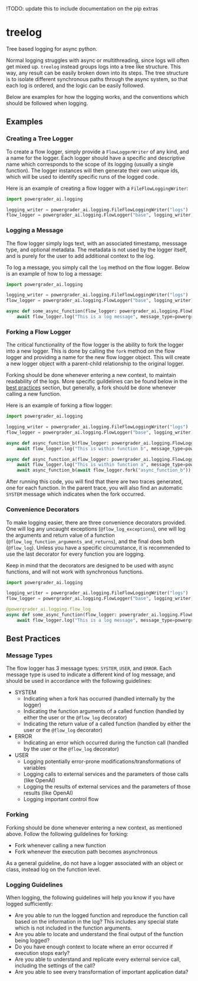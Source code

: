 !TODO: update this to include documentation on the pip extras


# treelog
Tree based logging for async python.

Normal logging struggles with async or multithreading, since logs will often get mixed up. `treelog` instead groups logs into a tree like structure. This way, any result can be easily broken down into its steps. The tree structure is to isolate different synchronous paths through the async system, so that each log is ordered, and the logic can be easily followed.

Below are examples for how the logging works, and the conventions which should be followed when logging.

## Examples
### Creating a Tree Logger
To create a flow logger, simply provide a `FlowLoggerWriter` of any kind, and a name for the logger. Each logger should have a specific and descriptive name which corresponds to the scope of its logging (usually a single function). The logger instances will then generate their own unique ids, which will be used to identify specific runs of the logged code.

Here is an example of creating a flow logger with a `FileFlowLoggingWriter`:
```python
import powergrader_ai.logging

logging_writer = powergrader_ai.logging.FileFlowLoggingWriter("logs")
flow_logger = powergrader_ai.logging.FlowLogger("base", logging_writer)
```

### Logging a Message
The flow logger simply logs text, with an associated timestamp, messsage type, and optional metadata. The metadata is not used by the logger itself, and is purely for the user to add additional context to the log.

To log a message, you simply call the `log` method on the flow logger. Below is an example of how to log a message:

```python
import powergrader_ai.logging

logging_writer = powergrader_ai.logging.FileFlowLoggingWriter("logs")
flow_logger = powergrader_ai.logging.FlowLogger("base", logging_writer)

async def some_async_function(flow_logger: powergrader_ai.logging.FlowLogger):
    await flow_logger.log("This is a log message", message_type=powergrader_ai.logging.MessageType.USER, metadata={"some": "metadata"})
```

### Forking a Flow Logger

The critical functionality of the flow logger is the ability to fork the logger into a new logger. This is done by calling the `fork` method on the flow logger and providing a name for the new flow logger object. This will create a new logger object with a parent-child relationship to the original logger.

Forking should be done whenever entering a new context, to maintain readability of the logs. More specific guildelines can be found below in the [best practices](#best-practices) section, but generally, a fork should be done whenever calling a new function.

Here is an example of forking a flow logger:

```python
import powergrader_ai.logging

logging_writer = powergrader_ai.logging.FileFlowLoggingWriter("logs")
flow_logger = powergrader_ai.logging.FlowLogger("base", logging_writer)

async def async_function_b(flow_logger: powergrader_ai.logging.FlowLogger):
    await flow_logger.log("This is within function b", message_type=powergrader_ai.logging.MessageType.USER, metadata={"some": "metadata"})

async def async_function_a(flow_logger: powergrader_ai.logging.FlowLogger):
    await flow_logger.log("This is within function a", message_type=powergrader_ai.logging.MessageType.USER, metadata={"some": "metadata"})
    await async_function_b(await flow_logger.fork("async_function_b"))
```

After running this code, you will find that there are two traces generated, one for each function. In the parent trace, you will also find an automatic `SYSTEM` message which indicates when the fork occurred.


### Convenience Decorators
To make logging easier, there are three convenience decorators provided. One will log any uncaught exceptions (`@flow_log_exceptions`), one will log the arguments and return value of a function (`@flow_log_function_arguments_and_returns`), and the final does both (`@flow_log`). Unless you have a specific circumstance, it is recommended to use the last decorator for every function you are logging.

Keep in mind that the decorators are designed to be used with async functions, and will not work with synchronous functions.

```python
import powergrader_ai.logging

logging_writer = powergrader_ai.logging.FileFlowLoggingWriter("logs")
flow_logger = powergrader_ai.logging.FlowLogger("base", logging_writer)

@powergrader_ai.logging.flow_log
async def some_async_function(flow_logger: powergrader_ai.logging.FlowLogger):
    await flow_logger.log("This is a log message", message_type=powergrader_ai.logging.MessageType.USER, metadata={"some": "metadata"})
```

## Best Practices
### Message Types
The flow logger has 3 message types: `SYSTEM`, `USER`, and `ERROR`. Each message type is used to indicate a different kind of log message, and should be used in accordance with the following guidelines:

- SYSTEM
    - Indicating when a fork has occurred (handled internally by the logger)
    - Indicating the function arguments of a called function (handled by either the user or the `@flow_log` decorator)
    - Indicating the return value of a called function (handled by either the user or the `@flow_log` decorator)
- ERROR
    - Indicating an error which occurred during the function call (handled by the user or the `@flow_log` decorator)
- USER
    - Logging potentially error-prone modifications/transformations of variables
    - Logging calls to external services and the parameters of those calls (like OpenAI)
    - Logging the results of external services and the parameters of those results (like OpenAI)
    - Logging important control flow

### Forking
Forking should be done whenever entering a new context, as mentioned above. Follow the following guildelines for forking:
- Fork whenever calling a new function
- Fork whenever the execution path becomes asynchronous

As a general guideline, do not have a logger associated with an object or class, instead log on the function level.

### Logging Guidelines
When logging, the following guidelines will help you know if you have logged sufficiently:
- Are you able to run the logged function and reproduce the function call based on the information in the log? This includes any special state which is not included in the function arguments.
- Are you able to locate and understand the final output of the function being logged?
- Do you have enough context to locate where an error occurred if execution stops early?
- Are you able to understand and replicate every external service call, including the settings of the call?
- Are you able to see every transformation of important application data?